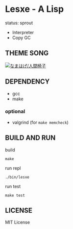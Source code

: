 # Lesxe - A Lisp

status: sprout

- Interpreter
- Copy GC

## THEME SONG

[![なまはげ/人間椅子](http://img.youtube.com/vi/CLoUY1kA4ZY/0.jpg)](http://www.youtube.com/watch?v=CLoUY1kA4ZY "")

## DEPENDENCY

- gcc
- make

### optional

- valgrind (for `make memcheck`)

## BUILD AND RUN

build

```
make
```

run repl

```
./bin/lesxe
```

run test

```
make test
```

## LICENSE

MIT License

